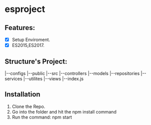 # esproject

## Features:
- [x] Setup Enviroment.
- [x] ES2015,ES2017.

## Structure's Project:
|--configs
|--public
|--src
   |--controllers
   |--models
   |--repositories
   |--services
   |--utilites
|--views
|--index.js
        
## Installation
1. Clone the Repo.
2. Go into the folder and hit the npm install command
3. Run the command: npm start
